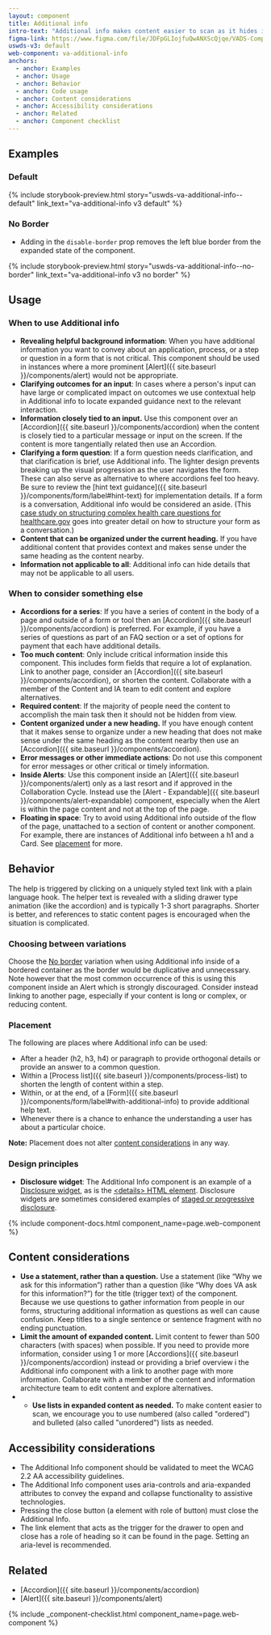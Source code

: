 ```yaml
---
layout: component
title: Additional info
intro-text: "Additional info makes content easier to scan as it hides information that may not be applicable to all users or situations. We use the Additional info component to situate plain language help at the point of the process where it is most relevant."
figma-link: https://www.figma.com/file/JDFpGLIojfuQwANXScQjqe/VADS-Component-Examples?type=design&node-id=1350%3A22760&mode=design&t=TiJHClaf3VQ6wU6B-1
uswds-v3: default
web-component: va-additional-info
anchors:
  - anchor: Examples
  - anchor: Usage
  - anchor: Behavior
  - anchor: Code usage
  - anchor: Content considerations
  - anchor: Accessibility considerations
  - anchor: Related
  - anchor: Component checklist
---
```


## Examples

### Default

{% include storybook-preview.html  story="uswds-va-additional-info--default" link_text="va-additional-info v3 default" %}

### No Border

* Adding in the `disable-border` prop removes the left blue border from the expanded state of the component.

{% include storybook-preview.html story="uswds-va-additional-info--no-border" link_text="va-additional-info v3 no border" %}

## Usage

### When to use Additional info

* **Revealing helpful background information**: When you have additional information you want to convey about an application, process, or a step or question in a form that is not critical. This component should be used in instances where a more prominent [Alert]({{ site.baseurl }}/components/alert) would not be appropriate.
* **Clarifying outcomes for an input**: In cases where a person's input can have large or complicated impact on outcomes we use contextual help in Additional info to locate expanded guidance next to the relevant interaction.
* **Information closely tied to an input.** Use this component over an [Accordion]({{ site.baseurl }}/components/accordion) when the content is closely tied to a particular message or input on the screen. If the content is more tangentially related then use an Accordion.
* **Clarifying a form question**: If a form question needs clarification, and that clarification is brief, use Additional info. The lighter design prevents breaking up the visual progression as the user navigates the form. These can also serve as alternative to where accordions feel too heavy. Be sure to review the [hint text guidance]({{ site.baseurl }}/components/form/label#hint-text) for implementation details. If a form is a conversation, Additional info would be considered an aside. (This <a href="https://blog.navapbc.com/structuring-a-complex-eligibility-form-for-healthcare-gov-37d79a5ad6">case study on structuring complex health care questions for healthcare.gov</a> goes into greater detail on how to structure your form as a conversation.)
* **Content that can be organized under the current heading.** If you have additional content that provides context and makes sense under the same heading as the content nearby.
* **Information not applicable to all**: Additional info can hide details that may not be applicable to all users.

### When to consider something else

* **Accordions for a series**: If you have a series of content in the body of a page and outside of a form or tool then an [Accordion]({{ site.baseurl }}/components/accordion) is preferred. For example, if you have a series of questions as part of an FAQ section or a set of options for payment that each have additional details.
* **Too much content**: Only include critical information inside this component. This includes form fields that require a lot of explanation. Link to another page, consider an [Accordion]({{ site.baseurl }}/components/accordion), or shorten the content. Collaborate with a member of the Content and IA team to edit content and explore alternatives.
* **Required content**: If the majority of people need the content to accomplish the main task then it should not be hidden from view.
* **Content organized under a new heading.** If you have enough content that it makes sense to organize under a new heading that does not make sense under the same heading as the content nearby then use an [Accordion]({{ site.baseurl }}/components/accordion).
* **Error messages or other immediate actions**: Do not use this component for error messages or other critical or timely information.
* **Inside Alerts**: Use this component inside an [Alert]({{ site.baseurl }}/components/alert) only as a last resort and if approved in the Collaboration Cycle. Instead use the [Alert - Expandable]({{ site.baseurl }}/components/alert-expandable) component, especially when the Alert is within the page content and not at the top of the page.
* **Floating in space**: Try to avoid using Additional info outside of the flow of the page, unattached to a section of content or another component. For example, there are instances of Additional info between a h1 and a Card. See [placement](#placement) for more.

## Behavior

The help is triggered by clicking on a uniquely styled text link with a plain language hook. The helper text is revealed with a sliding drawer type animation (like the accordion) and is typically 1-3 short paragraphs. Shorter is better, and references to static content pages is encouraged when the situation is complicated.

### Choosing between variations

Choose the [No border](#no-border) variation when using Additional info inside of a bordered container as the border would be duplicative and unnecessary. Note however that the most common occurrence of this is using this component inside an Alert which is strongly discouraged. Consider instead linking to another page, especially if your content is long or complex, or reducing content.

### Placement

The following are places where Additional info can be used:

* After a header (h2, h3, h4) or paragraph to provide orthogonal details or provide an answer to a common question.
* Within a [Process list]({{ site.baseurl }}/components/process-list) to shorten the length of content within a step.
* Within, or at the end, of a [Form]({{ site.baseurl }}/components/form/label#with-additional-info) to provide additional help text. 
* Whenever there is a chance to enhance the understanding a user has about a particular choice.

**Note:** Placement does not alter [content considerations](#content-considerations) in any way.

### Design principles

* **Disclosure widget**: The Additional Info component is an example of a [Disclosure widget](https://en.wikipedia.org/wiki/Disclosure_widget), as is the [&lt;details&gt; HTML element](https://developer.mozilla.org/en-US/docs/Web/HTML/Element/details). Disclosure widgets are sometimes considered examples of [staged or progressive disclosure](https://www.nngroup.com/articles/progressive-disclosure/).

{% include component-docs.html component_name=page.web-component %}

## Content considerations

* **Use a statement, rather than a question.** Use a statement (like “Why we ask for this information”) rather than a question (like “Why does VA ask for this information?”) for the title (trigger text) of the component. Because we use questions to gather information from people in our forms, structuring additional information as questions as well can cause confusion. Keep titles to a single sentence or sentence fragment with no ending punctuation.
* **Limit the amount of expanded content.** Limit content to fewer than 500 characters (with spaces) when possible. If you need to provide more information, consider using 1 or more [Accordions]({{ site.baseurl }}/components/accordion) instead or providing a brief overview i the Additional info component with a link to another page with more information. Collaborate with a member of the content and information architecture team to edit content and explore alternatives.
* * **Use lists in expanded content as needed.** To make content easier to scan, we encourage you to use numbered (also called "ordered") and bulleted (also called "unordered") lists as needed.

## Accessibility considerations

* The Additional Info component should be validated to meet the WCAG 2.2 AA accessibility guidelines.
* The Additional Info component uses aria-controls and aria-expanded attributes to convey the expand and collapse functionality to assistive technologies.
* Pressing the close button (a element with role of button) must close the Additional Info.
* The link element that acts as the trigger for the drawer to open and close has a role of heading so it can be found in the page. Setting an aria-level is recommended.

## Related

* [Accordion]({{ site.baseurl }}/components/accordion)
* [Alert]({{ site.baseurl }}/components/alert)

{% include _component-checklist.html component_name=page.web-component %}
